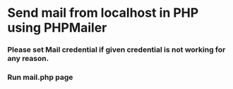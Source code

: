 # Send mail from localhost in PHP using PHPMailer


### Please set Mail credential if given credential is not working for any reason.

### Run mail.php page 
